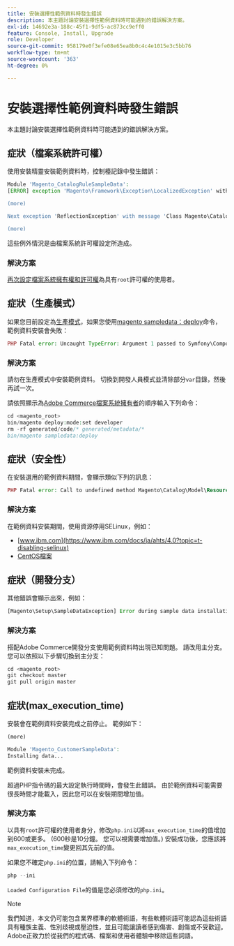 ```yaml
---
title: 安裝選擇性範例資料時發生錯誤
description: 本主題討論安裝選擇性範例資料時可能遇到的錯誤解決方案。
exl-id: 14692e3a-188c-45f1-9df5-ac873cc9eff0
feature: Console, Install, Upgrade
role: Developer
source-git-commit: 958179e0f3efe08e65ea8b0c4c4e1015e3c5bb76
workflow-type: tm+mt
source-wordcount: '363'
ht-degree: 0%

---
```


# 安裝選擇性範例資料時發生錯誤

本主題討論安裝選擇性範例資料時可能遇到的錯誤解決方案。

## 症狀（檔案系統許可權）

使用安裝精靈安裝範例資料時，控制檯記錄中發生錯誤：

```php
Module 'Magento_CatalogRuleSampleData':
[ERROR] exception 'Magento\Framework\Exception\LocalizedException' with message 'Can't create directory /var/www/html/magento2/generated/code/Magento/CatalogRule/Model/.' in /var/www/html/magento2/lib/internal/Magento/Framework/Code/Generator.php:103

(more)

Next exception 'ReflectionException' with message 'Class Magento\CatalogRule\Model\RuleFactory does not exist' in /var/www/html/magento2/lib/internal/Magento/Framework/Code/Reader/ClassReader.php:29

(more)
```

這些例外情況是由檔案系統許可權設定所造成。

### 解決方案

[再次設定檔案系統擁有權和許可權](https://experienceleague.adobe.com/docs/commerce-operations/configuration-guide/deployment/file-system-permissions.html)為具有`root`許可權的使用者。

## 症狀（生產模式）

如果您目前設定為[生產模式](https://experienceleague.adobe.com/docs/commerce-operations/configuration-guide/setup/application-modes.html)，如果您使用[magento sampledata：deploy](https://experienceleague.adobe.com/docs/commerce-operations/installation-guide/next-steps/sample-data/composer-packages.html)命令，範例資料安裝會失敗：

```php
PHP Fatal error: Uncaught TypeError: Argument 1 passed to Symfony\Component\Console\Input\ArrayInput::__construct() must be of the type array, object given, called in /<path>/vendor/magento/framework/ObjectManager/Factory/AbstractFactory.php on line 97 and defined in /<path>/vendor/symfony/console/Symfony/Component/Console/Input/ArrayInput.php:37
```

### 解決方案

請勿在生產模式中安裝範例資料。 切換到開發人員模式並清除部分`var`目錄，然後再試一次。

請依照顯示為[Adobe Commerce檔案系統擁有者](https://experienceleague.adobe.com/docs/commerce-operations/installation-guide/prerequisites/file-system/overview.html)的順序輸入下列命令：

```php
cd <magento_root>
bin/magento deploy:mode:set developer
rm -rf generated/code/* generated/metadata/*
bin/magento sampledata:deploy
```

## 症狀（安全性）

在安裝選用的範例資料期間，會顯示類似下列的訊息：

```php
PHP Fatal error: Call to undefined method Magento\Catalog\Model\Resource\Product\Interceptor::getWriteConnection() in /var/www/magento2/app/code/Magento/SampleData/Module/Catalog/Setup/Product/Gallery.php on line 144
```

### 解決方案

在範例資料安裝期間，使用資源停用SELinux，例如：

* [www.ibm.com](https://www.ibm.com/docs/ja/ahts/4.0?topic=t-disabling-selinux)
* [CentOS檔案](https://docs.centos.org/en-US/docs/)

## 症狀（開發分支）

其他錯誤會顯示出來，例如：

```php
[Magento\Setup\SampleDataException] Error during sample data installation: Class Magento\Sales\Model\Service\OrderFactory does not exist
```

### 解決方案

搭配Adobe Commerce開發分支使用範例資料時出現已知問題。 請改用主分支。 您可以依照以下步驟切換到主分支：

```php
cd <magento_root>
git checkout master
git pull origin master
```

## 症狀(max_execution_time)

安裝會在範例資料安裝完成之前停止。 範例如下：

```php
(more)

Module 'Magento_CustomerSampleData':
Installing data...
```

範例資料安裝未完成。

超過PHP指令碼的最大設定執行時間時，會發生此錯誤。 由於範例資料可能需要很長時間才能載入，因此您可以在安裝期間增加值。

### 解決方案

以具有`root`許可權的使用者身分，修改`php.ini`以將`max_execution_time`的值增加到600或更多。 (600秒是10分鐘。 您可以視需要增加值。) 安裝成功後，您應該將`max_execution_time`變更回其先前的值。

如果您不確定`php.ini`的位置，請輸入下列命令：

```php
php --ini
```

`Loaded Configuration File`的值是您必須修改的`php.ini`。

>[!NOTE]
>
>我們知道，本文仍可能包含業界標準的軟體術語，有些軟體術語可能認為這些術語具有種族主義、性別歧視或壓迫性，並且可能讓讀者感到傷害、創傷或不受歡迎。 Adobe正致力於從我們的程式碼、檔案和使用者體驗中移除這些詞語。
